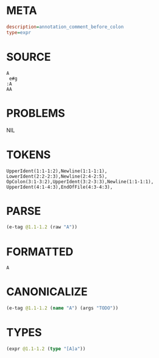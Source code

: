 # META
~~~ini
description=annotation_comment_before_colon
type=expr
~~~
# SOURCE
~~~roc
A
 e#g
:A
AA
~~~
# PROBLEMS
NIL
# TOKENS
~~~zig
UpperIdent(1:1-1:2),Newline(1:1-1:1),
LowerIdent(2:2-2:3),Newline(2:4-2:5),
OpColon(3:1-3:2),UpperIdent(3:2-3:3),Newline(1:1-1:1),
UpperIdent(4:1-4:3),EndOfFile(4:3-4:3),
~~~
# PARSE
~~~clojure
(e-tag @1.1-1.2 (raw "A"))
~~~
# FORMATTED
~~~roc
A
~~~
# CANONICALIZE
~~~clojure
(e-tag @1.1-1.2 (name "A") (args "TODO"))
~~~
# TYPES
~~~clojure
(expr @1.1-1.2 (type "[A]a"))
~~~

